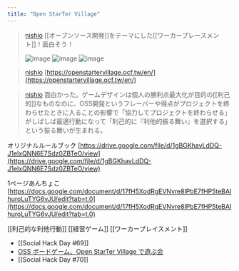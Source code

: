 ```yaml
---
title: "Open StarTer Village"
---
```


> [nishio](https://x.com/nishio/status/1903290018757836997) [[オープンソース開発]]をテーマにした[[ワーカープレースメント]]！面白そう！
>
>  ![image](https://pbs.twimg.com/media/GmnYLmfa4AABkoD?format=jpg&name=medium#.png)
>  ![image](https://pbs.twimg.com/media/GmnYLmbagAAAf0U?format=jpg&name=small#.png) ![image](https://pbs.twimg.com/media/GmnYLmgaEAMF1kt?format=jpg&name=900x900#.png)

> [nishio](https://x.com/nishio/status/1903290269379989919) [https://openstartervillage.ocf.tw/en/](https://openstartervillage.ocf.tw/en/)

> [nishio](https://x.com/nishio/status/1903599946848452820) 面白かった。ゲームデザインは個人の勝利点最大化が目的の[[利己的]]なものなのに、OSS開発というフレーバーや得点がプロジェクトを終わらせたときに入ることの影響で「協力してプロジェクトを終わらせる」がしばしば最適行動になって「利己的に『利他的振る舞い』を選択する」という振る舞いが生まれる。

オリジナルルールブック
[https://drive.google.com/file/d/1gBGKhavLdDQ-J1elxQNN6E7Sdz0ZBTeO/view](https://drive.google.com/file/d/1gBGKhavLdDQ-J1elxQNN6E7Sdz0ZBTeO/view)

1ページあんちょこ
[https://docs.google.com/document/d/17fH5XodRgEVNvre8lPbE7fHP5teBAIhuroLuTYG6vJU/edit?tab=t.0](https://docs.google.com/document/d/17fH5XodRgEVNvre8lPbE7fHP5teBAIhuroLuTYG6vJU/edit?tab=t.0)


[[利己的な利他行動]]
[[経営ゲーム]]
[[ワーカープレイスメント]]

- [[Social Hack Day #69]]
- [OSS ボードゲーム、Open StarTer Village で遊ぶ会](https://code4japan-community.notion.site/OSS-Open-StarTer-Village-1d2a6c65652e803cbd68efee41cc806b)
- [[Social Hack Day #70]]
